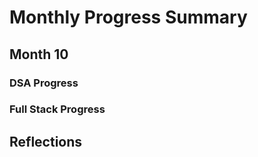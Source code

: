 # Monthly Progress Summary  

## Month 10

### **DSA Progress**  

### **Full Stack Progress**

## **Reflections**
